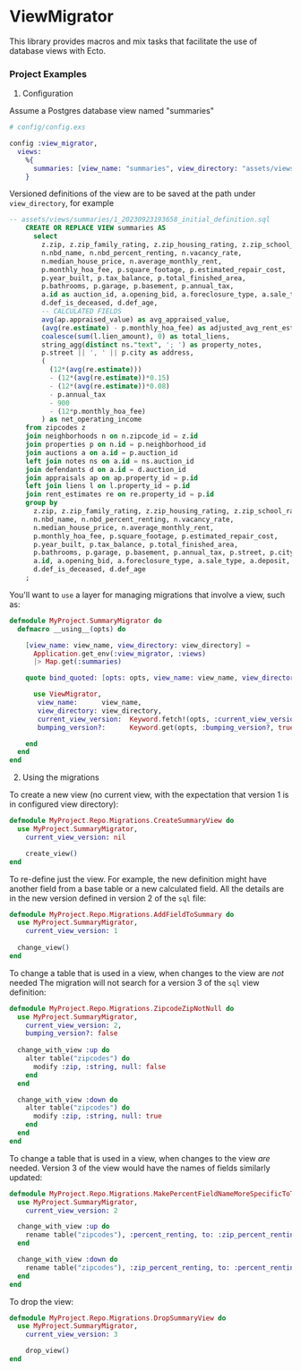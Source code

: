 # ViewMigrator

This library provides macros and mix tasks that facilitate the use of database views with Ecto.

### Project Examples

1) Configuration

Assume a Postgres database view named "summaries" 

```elixir
# config/config.exs

config :view_migrator,
  views: 
    %{
      summaries: [view_name: "summaries", view_directory: "assets/views/summaries/"],
    }
```

Versioned definitions of the view are to be saved at the path under `view_directory`, for example

```sql
-- assets/views/summaries/1_20230923193658_initial_definition.sql
    CREATE OR REPLACE VIEW summaries AS
      select 
        z.zip, z.zip_family_rating, z.zip_housing_rating, z.zip_school_rating, 
        n.nbd_name, n.nbd_percent_renting, n.vacancy_rate, 
        n.median_house_price, n.average_monthly_rent, 
        p.monthly_hoa_fee, p.square_footage, p.estimated_repair_cost, 
        p.year_built, p.tax_balance, p.total_finished_area, 
        p.bathrooms, p.garage, p.basement, p.annual_tax,
        a.id as auction_id, a.opening_bid, a.foreclosure_type, a.sale_type, a.deposit, a.first_date, a.second_date, a.should_bid,
        d.def_is_deceased, d.def_age, 
        -- CALCULATED FIELDS
        avg(ap.appraised_value) as avg_appraised_value,
        (avg(re.estimate) - p.monthly_hoa_fee) as adjusted_avg_rent_estimate,
        coalesce(sum(l.lien_amount), 0) as total_liens,
        string_agg(distinct ns."text", '; ') as property_notes,
        p.street || ', ' || p.city as address,
        (
          (12*(avg(re.estimate))) 
          - (12*(avg(re.estimate))*0.15) 
          - (12*(avg(re.estimate))*0.08) 
          - p.annual_tax 
          - 900 
          - (12*p.monthly_hoa_fee)
        ) as net_operating_income
    from zipcodes z 
    join neighborhoods n on n.zipcode_id = z.id 
    join properties p on n.id = p.neighborhood_id 
    join auctions a on a.id = p.auction_id
    left join notes ns on a.id = ns.auction_id
    join defendants d on a.id = d.auction_id 
    join appraisals ap on ap.property_id = p.id
    left join liens l on l.property_id = p.id
    join rent_estimates re on re.property_id = p.id
    group by
      z.zip, z.zip_family_rating, z.zip_housing_rating, z.zip_school_rating,
      n.nbd_name, n.nbd_percent_renting, n.vacancy_rate, 
      n.median_house_price, n.average_monthly_rent, 
      p.monthly_hoa_fee, p.square_footage, p.estimated_repair_cost, 
      p.year_built, p.tax_balance, p.total_finished_area, 
      p.bathrooms, p.garage, p.basement, p.annual_tax, p.street, p.city,
      a.id, a.opening_bid, a.foreclosure_type, a.sale_type, a.deposit, a.first_date, a.second_date, a.should_bid,
      d.def_is_deceased, d.def_age
    ;
```

You'll want to `use` a layer for managing migrations that involve a view, such as:

```elixir
defmodule MyProject.SummaryMigrator do
  defmacro __using__(opts) do

    [view_name: view_name, view_directory: view_directory] = 
      Application.get_env(:view_migrator, :views) 
      |> Map.get(:summaries)

    quote bind_quoted: [opts: opts, view_name: view_name, view_directory: view_directory] do

      use ViewMigrator,
       view_name:      view_name,
       view_directory: view_directory,
       current_view_version:  Keyword.fetch!(opts, :current_view_version),
       bumping_version?:      Keyword.get(opts, :bumping_version?, true)

    end
  end
end
```

2) Using the migrations

To create a new view (no current view, with the expectation that version 1 is in configured view directory):

```elixir
defmodule MyProject.Repo.Migrations.CreateSummaryView do
  use MyProject.SummaryMigrator, 
    current_view_version: nil

    create_view()
end
```


To re-define just the view. For example, the new definition might have another field from a base table
or a new calculated field. All the details are in the new version defined in version 2 of the `sql` file:


```elixir
defmodule MyProject.Repo.Migrations.AddFieldToSummary do
  use MyProject.SummaryMigrator,
    current_view_version: 1
  
  change_view()
end
```

To change a table that is used in a view, when changes to the view are *not* needed
The migration will not search for a version 3 of the `sql` view definition:

```elixir
defmodule MyProject.Repo.Migrations.ZipcodeZipNotNull do
  use MyProject.SummaryMigrator, 
    current_view_version: 2,
    bumping_version?: false
  
  change_with_view :up do
    alter table("zipcodes") do
      modify :zip, :string, null: false
    end
  end

  change_with_view :down do
    alter table("zipcodes") do
      modify :zip, :string, null: true
    end
  end
end
```

To change a table that is used in a view, when changes to the view *are* needed. 
Version 3 of the view would have the names of fields similarly updated:

```elixir
defmodule MyProject.Repo.Migrations.MakePercentFieldNameMoreSpecificToTable do
  use MyProject.SummaryMigrator, 
    current_view_version: 2

  change_with_view :up do
    rename table("zipcodes"), :percent_renting, to: :zip_percent_renting
  end

  change_with_view :down do
    rename table("zipcodes"), :zip_percent_renting, to: :percent_renting
  end
end
```

To drop the view:

```elixir
defmodule MyProject.Repo.Migrations.DropSummaryView do
  use MyProject.SummaryMigrator,
    current_view_version: 3

    drop_view()
end
```

